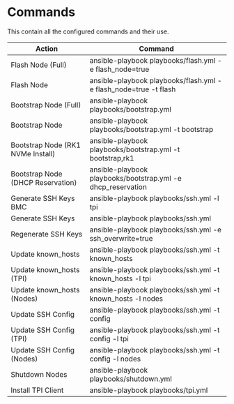 # Commands

This contain all the configured commands and their use.

| Action                            | Command                                                          |
| --------------------------------- | ---------------------------------------------------------------- |
| Flash Node (Full)                 | ansible-playbook playbooks/flash.yml -e flash_node=true          |
| Flash Node                        | ansible-playbook playbooks/flash.yml -e flash_node=true -t flash |
| Bootstrap Node (Full)             | ansible-playbook playbooks/bootstrap.yml                         |
| Bootstrap Node                    | ansible-playbook playbooks/bootstrap.yml -t bootstrap            |
| Bootstrap Node (RK1 NVMe Install) | ansible-playbook playbooks/bootstrap.yml -t bootstrap,rk1        |
| Bootstrap Node (DHCP Reservation) | ansible-playbook playbooks/bootstrap.yml -e dhcp_reservation     |
| Generate SSH Keys BMC             | ansible-playbook playbooks/ssh.yml -l tpi                        |
| Generate SSH Keys                 | ansible-playbook playbooks/ssh.yml                               |
| Regenerate SSH Keys               | ansible-playbook playbooks/ssh.yml -e ssh_overwrite=true         |
| Update known_hosts                | ansible-playbook playbooks/ssh.yml -t known_hosts                |
| Update known_hosts (TPI)          | ansible-playbook playbooks/ssh.yml -t known_hosts -l tpi         |
| Update known_hosts (Nodes)        | ansible-playbook playbooks/ssh.yml -t known_hosts -l nodes       |
| Update SSH Config                 | ansible-playbook playbooks/ssh.yml -t config                     |
| Update SSH Config (TPI)           | ansible-playbook playbooks/ssh.yml -t config -l tpi              |
| Update SSH Config (Nodes)         | ansible-playbook playbooks/ssh.yml -t config -l nodes            |
| Shutdown Nodes                    | ansible-playbook playbooks/shutdown.yml                          |
| Install TPI Client                | ansible-playbook playbooks/tpi.yml                               |
